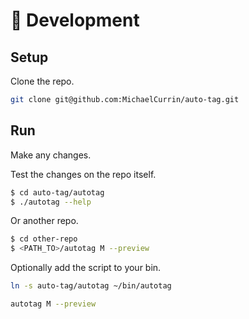 # 🚧 Development

## Setup

Clone the repo.

```sh
git clone git@github.com:MichaelCurrin/auto-tag.git
```


## Run

Make any changes.


Test the changes on the repo itself.

```sh
$ cd auto-tag/autotag
$ ./autotag --help
```

Or another repo.

```sh
$ cd other-repo
$ <PATH_TO>/autotag M --preview
```

Optionally add the script to your bin.

```sh
ln -s auto-tag/autotag ~/bin/autotag
```

```sh
autotag M --preview
```
